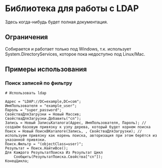 # Библиотека для работы с LDAP

Здесь когда-нибудь будет полная документация.

## Ограничения

Собирается и работает только под Windows, т.к. использует System.DirectoryServices, которое пока недоступно под Linux/Mac.

## Примеры использования

### Поиск записей по фильтру

```bsl
# Использовать ldap

Адрес = "LDAP://DC=example,DC=com";
ИмяПользователя = "example_user";
Пароль = "super_password";
СвойстваДляЗагрузки = Новый Массив;
СвойстваДляЗагрузки.Добавить("cn");
Запись = Новый ЗаписьКаталога(Адрес, ИмяПользователя, Пароль); // создаём базовую привязку к узлу дерева, который будет корнем поиска
Поиск = Новый ПоискВКаталоге(Запись, , СвойстваДляЗагрузки); // используем привязку как корень поиска, авторизация при этом берётся из указанной привязки.
Поиск.Фильтр = "(objectClass=user)";
Результат = Поиск.НайтиВсе();
Для Каждого РезультатПоиска Из Результат Цикл
    Сообщить(РезультатПоиска.Свойства["cn"]);
КонецЦикла;
```
